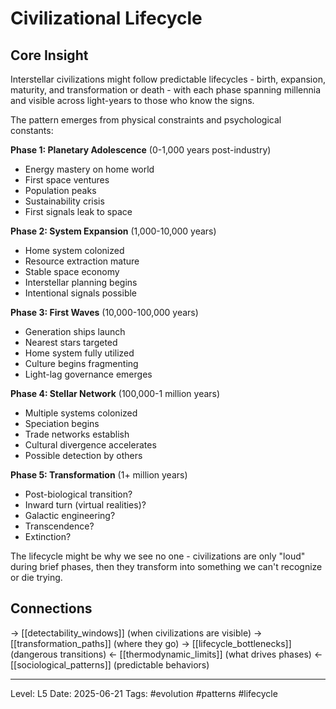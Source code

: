 # Civilizational Lifecycle

## Core Insight
Interstellar civilizations might follow predictable lifecycles - birth, expansion, maturity, and transformation or death - with each phase spanning millennia and visible across light-years to those who know the signs.

The pattern emerges from physical constraints and psychological constants:

**Phase 1: Planetary Adolescence** (0-1,000 years post-industry)
- Energy mastery on home world
- First space ventures
- Population peaks
- Sustainability crisis
- First signals leak to space

**Phase 2: System Expansion** (1,000-10,000 years)
- Home system colonized
- Resource extraction mature
- Stable space economy
- Interstellar planning begins
- Intentional signals possible

**Phase 3: First Waves** (10,000-100,000 years)
- Generation ships launch
- Nearest stars targeted
- Home system fully utilized
- Culture begins fragmenting
- Light-lag governance emerges

**Phase 4: Stellar Network** (100,000-1 million years)
- Multiple systems colonized
- Speciation begins
- Trade networks establish
- Cultural divergence accelerates
- Possible detection by others

**Phase 5: Transformation** (1+ million years)
- Post-biological transition?
- Inward turn (virtual realities)?
- Galactic engineering?
- Transcendence?
- Extinction?

The lifecycle might be why we see no one - civilizations are only "loud" during brief phases, then they transform into something we can't recognize or die trying.

## Connections
→ [[detectability_windows]] (when civilizations are visible)
→ [[transformation_paths]] (where they go)
→ [[lifecycle_bottlenecks]] (dangerous transitions)
← [[thermodynamic_limits]] (what drives phases)
← [[sociological_patterns]] (predictable behaviors)

---
Level: L5
Date: 2025-06-21
Tags: #evolution #patterns #lifecycle